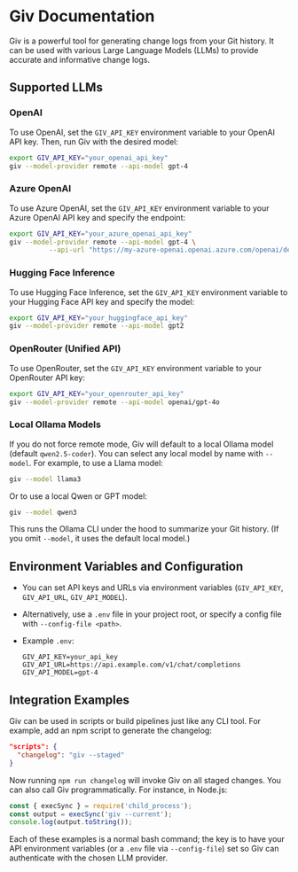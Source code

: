 # Giv Documentation

Giv is a powerful tool for generating change logs from your Git history. It can be used with various Large Language Models (LLMs) to provide accurate and informative change logs.

## Supported LLMs

### OpenAI

To use OpenAI, set the `GIV_API_KEY` environment variable to your OpenAI API key. Then, run Giv with the desired model:

```bash
export GIV_API_KEY="your_openai_api_key"
giv --model-provider remote --api-model gpt-4
```

### Azure OpenAI

To use Azure OpenAI, set the `GIV_API_KEY` environment variable to your Azure OpenAI API key and specify the endpoint:

```bash
export GIV_API_KEY="your_azure_openai_api_key"
giv --model-provider remote --api-model gpt-4 \
          --api-url "https://my-azure-openai.openai.azure.com/openai/deployments/gpt-4/chat/completions?api-version=2023-05-15"
```

### Hugging Face Inference

To use Hugging Face Inference, set the `GIV_API_KEY` environment variable to your Hugging Face API key and specify the model:

```bash
export GIV_API_KEY="your_huggingface_api_key"
giv --model-provider remote --api-model gpt2
```

### OpenRouter (Unified API)

To use OpenRouter, set the `GIV_API_KEY` environment variable to your OpenRouter API key:

```bash
export GIV_API_KEY="your_openrouter_api_key"
giv --model-provider remote --api-model openai/gpt-4o
```

### Local Ollama Models

If you do not force remote mode, Giv will default to a local Ollama model (default `qwen2.5-coder`). You can select any local model by name with `--model`. For example, to use a Llama model:

```bash
giv --model llama3
```

Or to use a local Qwen or GPT model:

```bash
giv --model qwen3
```

This runs the Ollama CLI under the hood to summarize your Git history. (If you omit `--model`, it uses the default local model.)

## Environment Variables and Configuration

- You can set API keys and URLs via environment variables (`GIV_API_KEY`, `GIV_API_URL`, `GIV_API_MODEL`).
- Alternatively, use a `.env` file in your project root, or specify a config file with `--config-file <path>`.
- Example `.env`:

  ```env
  GIV_API_KEY=your_api_key
  GIV_API_URL=https://api.example.com/v1/chat/completions
  GIV_API_MODEL=gpt-4
  ```

## Integration Examples

Giv can be used in scripts or build pipelines just like any CLI tool. For example, add an npm script to generate the changelog:

```json
"scripts": {
  "changelog": "giv --staged"
}
```

Now running `npm run changelog` will invoke Giv on all staged changes. You can also call Giv programmatically. For instance, in Node.js:

```js
const { execSync } = require('child_process');
const output = execSync('giv --current');
console.log(output.toString());
```

Each of these examples is a normal bash command; the key is to have your API environment variables (or a `.env` file via `--config-file`) set so Giv can authenticate with the chosen LLM provider.
